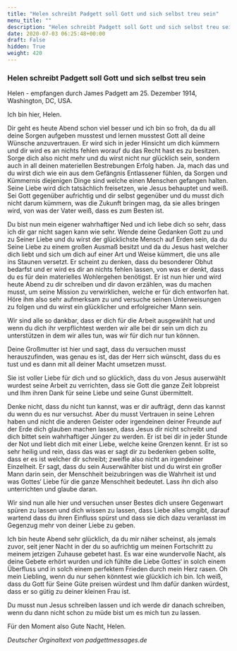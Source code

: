 ```yaml
---
title: "Helen schreibt Padgett soll Gott und sich selbst treu sein"
menu_title: ""
description: "Helen schreibt Padgett soll Gott und sich selbst treu sein"
date: 2020-07-03 06:25:48+00:00
draft: False
hidden: True
weight: 420
---
```

### Helen schreibt Padgett soll Gott und sich selbst treu sein

Helen - empfangen durch James Padgett am 25. Dezember 1914, Washington, DC, USA.

Ich bin hier, Helen.

Dir geht es heute Abend schon viel besser und ich bin so froh, da du all deine Sorgen aufgeben musstest und lernen musstest Gott all deine Wünsche anzuvertrauen. Er wird sich in jeder Hinsicht um dich kümmern und dir wird es an nichts fehlen worauf du das Recht hast es zu besitzen. Sorge dich also nicht mehr und du wirst nicht nur glücklich sein, sondern auch in all deinen materiellen Bestrebungen Erfolg haben. Ja, mach das und du wirst dich wie ein aus dem Gefängnis Entlassener fühlen, da Sorgen und Kümmernis diejenigen Dinge sind welche einen Menschen gefangen halten. Seine Liebe wird dich tatsächlich freisetzen, wie Jesus behauptet und weiß. Sei Gott gegenüber aufrichtig und dir selbst gegenüber und du musst dich nicht darum kümmern, was die Zukunft bringen mag, da sie alles bringen wird, von was der Vater weiß, dass es zum Besten ist.

Du bist nun mein eigener wahrhaftiger Ned und ich liebe dich so sehr, dass ich dir gar nicht sagen kann wie sehr. Wende deine Gedanken Gott zu und zu Seiner Liebe und du wirst der glücklichste Mensch auf Erden sein, da du Seine Liebe zu einem großen Ausmaß besitzt und da du Jesus hast welcher dich liebt und sich um dich auf einer Art und Weise kümmert, die uns alle ins Staunen versetzt. Er scheint zu denken, dass du besonderer Obhut bedarfst und er wird es dir an nichts fehlen lassen, von was er denkt, dass du es für dein materielles Wohlergehen benötigst. Er ist nun hier und wird heute Abend zu dir schreiben und dir davon erzählen, was du machen musst, um seine Mission zu verwirklichen, welche er für dich entworfen hat. Höre ihm also sehr aufmerksam zu und versuche seinen Unterweisungen zu folgen und du wirst ein glücklicher und erfolgreicher Mann sein.

Wir sind alle so dankbar, dass er dich für die Arbeit ausgewählt hat und wenn du dich ihr verpflichtest werden wir alle bei dir sein um dich zu unterstützen in dem wir alles tun, was wir für dich nur tun können.

Deine Großmutter ist hier und sagt, dass du versuchen musst herauszufinden, was genau es ist, das der Herr sich wünscht, dass du es tust und es dann mit all deiner Macht umsetzen musst.

Sie ist voller Liebe für dich und so glücklich, dass du von Jesus auserwählt wurdest seine Arbeit zu verrichten, dass sie Gott die ganze Zeit lobpreist und Ihm ihren Dank für seine Liebe und seine Gunst übermittelt.

Denke nicht, dass du nicht tun kannst, was er dir aufträgt, denn das kannst du wenn du es nur versuchst. Aber du musst Vertrauen in seine Lehren haben und nicht die anderen Geister oder irgendeinen deiner Freunde auf der Erde dich glauben machen lassen, dass Jesus dir nicht schreibt und dich bittet sein wahrhaftiger Jünger zu werden. Er ist bei dir in jeder Stunde der Not und liebt dich mit einer Liebe, welche keine Grenzen kennt. Er ist so sehr heilig und rein, dass das was er sagt dir zu bedenken geben sollte, dass er es ist welcher dir schreibt; zweifle also nicht an irgendeiner Einzelheit. Er sagt, dass du sein Auserwählter bist und du wirst ein großer Mann darin sein, der Menschheit beizubringen was die Wahrheit ist und was Gottes‘ Liebe für die ganze Menschheit bedeutet. Lass ihn dich also unterrichten und glaube daran.

Wir sind nun alle hier und versuchen unser Bestes dich unsere Gegenwart spüren zu lassen und dich wissen zu lassen, dass Liebe alles umgibt, darauf wartend dass du ihren Einfluss spürst und dass sie dich dazu veranlasst im Gegenzug mehr von deiner Liebe zu geben.

Ich bin heute Abend sehr glücklich, da du mir näher scheinst, als jemals zuvor, seit jener Nacht in der du so aufrichtig um meinen Fortschritt zu meinem jetzigen Zuhause gebetet hast. Es war eine wundervolle Nacht, als deine Gebete erhört wurden und ich fühlte die Liebe Gottes‘ in solch einem Überfluss und in solch einem perfektem Frieden durch mein Herz rasen. Oh mein Liebling, wenn du nur sehen könntest wie glücklich ich bin. Ich weiß, dass du Gott für Seine Güte preisen würdest und Ihm dafür danken würdest, dass er so gütig zu deiner kleinen Frau ist.

Du musst nun Jesus schreiben lassen und ich werde dir danach schreiben, wenn du dann nicht schon zu müde bist um es mich tun zu lassen.

Für den Moment also Gute Nacht, Helen.

*Deutscher Orginaltext von padgettmessages.de*
